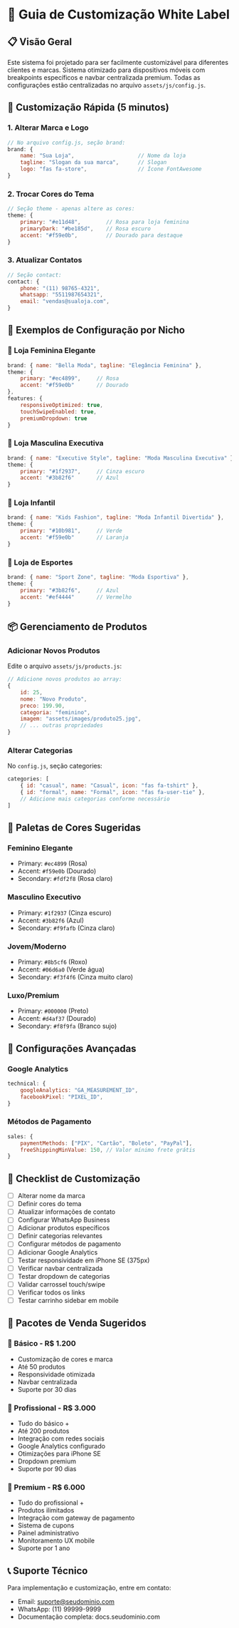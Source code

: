 # 🎨 Guia de Customização White Label

## 📋 Visão Geral
Este sistema foi projetado para ser facilmente customizável para diferentes clientes e marcas. Sistema otimizado para dispositivos móveis com breakpoints específicos e navbar centralizada premium. Todas as configurações estão centralizadas no arquivo `assets/js/config.js`.

## 🚀 Customização Rápida (5 minutos)

### 1. Alterar Marca e Logo
```javascript
// No arquivo config.js, seção brand:
brand: {
    name: "Sua Loja",                    // Nome da loja
    tagline: "Slogan da sua marca",      // Slogan
    logo: "fas fa-store",                // Ícone FontAwesome
}
```

### 2. Trocar Cores do Tema
```javascript
// Seção theme - apenas altere as cores:
theme: {
    primary: "#e11d48",        // Rosa para loja feminina
    primaryDark: "#be185d",    // Rosa escuro
    accent: "#f59e0b",         // Dourado para destaque
}
```

### 3. Atualizar Contatos
```javascript
// Seção contact:
contact: {
    phone: "(11) 98765-4321",
    whatsapp: "5511987654321",
    email: "vendas@sualoja.com",
}
```

## 🎯 Exemplos de Configuração por Nicho

### 👗 Loja Feminina Elegante
```javascript
brand: { name: "Bella Moda", tagline: "Elegância Feminina" },
theme: { 
    primary: "#ec4899",     // Rosa
    accent: "#f59e0b"       // Dourado
},
features: {
    responsiveOptimized: true,
    touchSwipeEnabled: true,
    premiumDropdown: true
}
```

### 👔 Loja Masculina Executiva
```javascript
brand: { name: "Executive Style", tagline: "Moda Masculina Executiva" },
theme: { 
    primary: "#1f2937",     // Cinza escuro
    accent: "#3b82f6"       // Azul
}
```

### 👶 Loja Infantil
```javascript
brand: { name: "Kids Fashion", tagline: "Moda Infantil Divertida" },
theme: { 
    primary: "#10b981",     // Verde
    accent: "#f59e0b"       // Laranja
}
```

### 👟 Loja de Esportes
```javascript
brand: { name: "Sport Zone", tagline: "Moda Esportiva" },
theme: { 
    primary: "#3b82f6",     // Azul
    accent: "#ef4444"       // Vermelho
}
```

## 📦 Gerenciamento de Produtos

### Adicionar Novos Produtos
Edite o arquivo `assets/js/products.js`:

```javascript
// Adicione novos produtos ao array:
{
    id: 25,
    nome: "Novo Produto",
    preco: 199.90,
    categoria: "feminino",
    imagem: "assets/images/produto25.jpg",
    // ... outras propriedades
}
```

### Alterar Categorias
No `config.js`, seção categories:
```javascript
categories: [
    { id: "casual", name: "Casual", icon: "fas fa-tshirt" },
    { id: "formal", name: "Formal", icon: "fas fa-user-tie" },
    // Adicione mais categorias conforme necessário
]
```

## 🎨 Paletas de Cores Sugeridas

### Feminino Elegante
- Primary: `#ec4899` (Rosa)
- Accent: `#f59e0b` (Dourado)
- Secondary: `#fdf2f8` (Rosa claro)

### Masculino Executivo
- Primary: `#1f2937` (Cinza escuro)
- Accent: `#3b82f6` (Azul)
- Secondary: `#f9fafb` (Cinza claro)

### Jovem/Moderno
- Primary: `#8b5cf6` (Roxo)
- Accent: `#06d6a0` (Verde água)
- Secondary: `#f3f4f6` (Cinza muito claro)

### Luxo/Premium
- Primary: `#000000` (Preto)
- Accent: `#d4af37` (Dourado)
- Secondary: `#f8f9fa` (Branco sujo)

## 📱 Configurações Avançadas

### Google Analytics
```javascript
technical: {
    googleAnalytics: "GA_MEASUREMENT_ID",
    facebookPixel: "PIXEL_ID",
}
```

### Métodos de Pagamento
```javascript
sales: {
    paymentMethods: ["PIX", "Cartão", "Boleto", "PayPal"],
    freeShippingMinValue: 150, // Valor mínimo frete grátis
}
```

## 🔧 Checklist de Customização

- [ ] Alterar nome da marca
- [ ] Definir cores do tema
- [ ] Atualizar informações de contato
- [ ] Configurar WhatsApp Business
- [ ] Adicionar produtos específicos
- [ ] Definir categorias relevantes
- [ ] Configurar métodos de pagamento
- [ ] Adicionar Google Analytics
- [ ] Testar responsividade em iPhone SE (375px)
- [ ] Verificar navbar centralizada
- [ ] Testar dropdown de categorias
- [ ] Validar carrossel touch/swipe
- [ ] Verificar todos os links
- [ ] Testar carrinho sidebar em mobile

## 💼 Pacotes de Venda Sugeridos

### 🥉 Básico - R$ 1.200
- Customização de cores e marca
- Até 50 produtos
- Responsividade otimizada
- Navbar centralizada
- Suporte por 30 dias

### 🥈 Profissional - R$ 3.000
- Tudo do básico +
- Até 200 produtos
- Integração com redes sociais
- Google Analytics configurado
- Otimizações para iPhone SE
- Dropdown premium
- Suporte por 90 dias

### 🥇 Premium - R$ 6.000
- Tudo do profissional +
- Produtos ilimitados
- Integração com gateway de pagamento
- Sistema de cupons
- Painel administrativo
- Monitoramento UX mobile
- Suporte por 1 ano

## 📞 Suporte Técnico
Para implementação e customização, entre em contato:
- Email: suporte@seudominio.com
- WhatsApp: (11) 99999-9999
- Documentação completa: docs.seudominio.com
